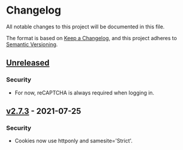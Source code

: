 # Changelog

All notable changes to this project will be documented in this file.

The format is based on [Keep a Changelog](https://keepachangelog.com/en/1.0.0/),
and this project adheres to [Semantic Versioning](https://semver.org/spec/v2.0.0.html).

## [Unreleased]

### Security 

- For now, reCAPTCHA is always required when logging in.

## [v2.7.3] - 2021-07-25

### Security 

- Cookies now use httponly and samesite='Strict'.

[unreleased]: https://github.com/monthly-basis/user/compare/v2.7.3...HEAD
[v2.7.3]: https://github.com/monthly-basis/user/compare/v2.7.2...v2.7.3
